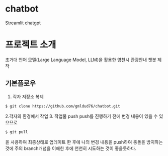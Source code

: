 # chatbot
Streamlit chatgpt 

# 프로젝트 소개 
초거대 언어 모델(Large Language Model, LLM)을 활용한 영천시 관광안내 챗봇 제작

## 기본플로우
1. 각자 저장소 복제
```
$ git clone https://github.com/gmldud76/chatbot.git
```
2.각자의 환경에서 작업
3. 작업물 push
push를 진행하기 전에 변경 내용이 있을 수 있으므로
```
$ git pull
```
을 사용하여 최종상태로 업데이트 한 후에 나의 변경 내용을 push하여 충돌을 방지하는 것에 주의
branch개념을 이해한 후에 천천히 시도하는 것이 좋을듯하다.
